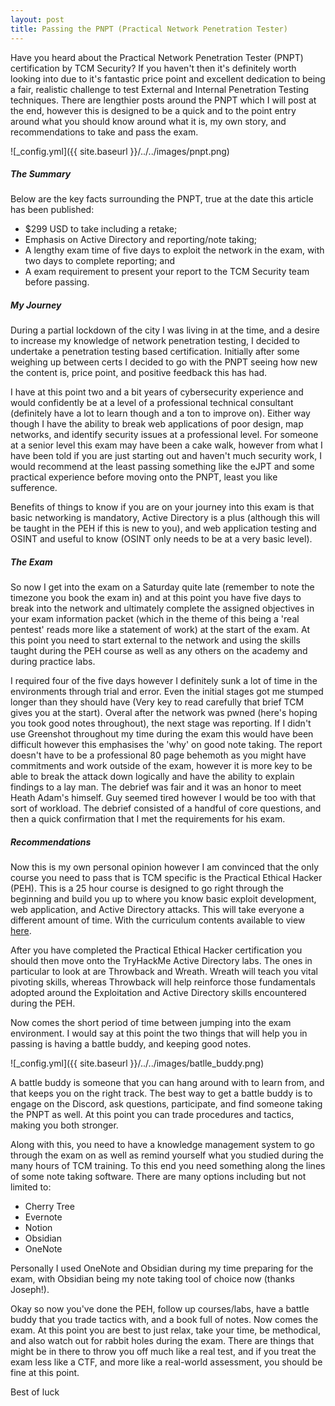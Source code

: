 ```yaml
---
layout: post
title: Passing the PNPT (Practical Network Penetration Tester)
---
```


Have you heard about the Practical Network Penetration Tester (PNPT) certification by TCM Security? If you haven't then it's definitely worth looking into due to it's fantastic price point and excellent dedication to being a fair, realistic challenge to test External and Internal Penetration Testing techniques. There are lengthier posts around the PNPT which I will post at the end, however this is designed to be a quick and to the point entry around what you should know around what it is, my own story, and recommendations to take and pass the exam.

![_config.yml]({{ site.baseurl }}/../../images/pnpt.png)

##### The Summary
Below are the key facts surrounding the PNPT, true at the date this article has been published:
 - $299 USD to take including a retake;
 - Emphasis on Active Directory and reporting/note taking;
 - A lengthy exam time of five days to exploit the network in the exam, with two days to complete reporting; and
 - A exam requirement to present your report to the TCM Security team before passing.

##### My Journey
During a partial lockdown of the city I was living in at the time, and a desire to increase my knowledge of network penetration testing, I decided to undertake a penetration testing based certification. Initially after some weighing up between certs I decided to go with the PNPT seeing how new the content is, price point, and positive feedback this has had. 

I have at this point two and a bit years of cybersecurity experience and would confidently be at a level of a professional technical consultant (definitely have a lot to learn though and a ton to improve on). Either way though I have the ability to break web applications of poor design, map networks, and identify security issues at a professional level. For someone at a senior level this exam may have been a cake walk, however from what I have been told if you are just starting out and haven't much security work, I would recommend at the least passing something like the eJPT and some practical experience before moving onto the PNPT, least you like sufference.

Benefits of things to know if you are on your journey into this exam is that basic networking is mandatory, Active Directory is a plus (although this will be taught in the PEH if this is new to you), and web application testing and OSINT and useful to know (OSINT only needs to be at a very basic level).

##### The Exam
So now I get into the exam on a Saturday quite late (remember to note the timezone you book the exam in) and at this point you have five days to break into the network and ultimately complete the assigned objectives in your exam information packet (which in the theme of this being a 'real pentest' reads more like a statement of work) at the start of the exam. At this point you need to start external to the network and using the skills taught during the PEH course as well as any others on the academy and during practice labs.

I required four of the five days however I definitely sunk a lot of time in the environments through trial and error. Even the initial stages got me stumped longer than they should have (Very key to read carefully that brief TCM gives you at the start). Overal after the network was pwned (here's hoping you took good notes throughout), the next stage was reporting. If I didn't use Greenshot throughout my time during the exam this would have been difficult however this emphasises the 'why' on good note taking. The report doesn't have to be a professional 80 page behemoth as you might have commitments and work outside of the exam, however it is more key to be able to break the attack down logically and have the ability to explain findings to a lay man. The debrief was fair and it was an honor to meet Heath Adam's himself. Guy seemed tired however I would be too with that sort of workload. The debrief consisted of a handful of core questions, and then a quick confirmation that I met the requirements for his exam.

##### Recommendations
Now this is my own personal opinion however I am convinced that the only course you need to pass that is TCM specific is the Practical Ethical Hacker (PEH). This is a 25 hour course is designed to go right through the beginning and build you up to where you know basic exploit development, web application, and Active Directory attacks. This will take everyone a different amount of time. With the curriculum contents available to view [here](https://academy.tcm-sec.com/p/practical-ethical-hacking-the-complete-course).

After you have completed the Practical Ethical Hacker certification you should then move onto the TryHackMe Active Directory labs. The ones in particular to look at are Throwback and Wreath. Wreath will teach you vital pivoting skills, whereas Throwback will help reinforce those fundamentals adopted around the Exploitation and Active Directory skills encountered during the PEH.

Now comes the short period of time between jumping into the exam environment. I would say at this point the two things that will help you in passing is having a battle buddy, and keeping good notes.

![_config.yml]({{ site.baseurl }}/../../images/batlle_buddy.png)

A battle buddy is someone that you can hang around with to learn from, and that keeps you on the right track. The best way to get a battle buddy is to engage on the Discord, ask questions, participate, and find someone taking the PNPT as well. At this point you can trade procedures and tactics, making you both stronger.

Along with this, you need to have a knowledge management system to go through the exam on as well as remind yourself what you studied during the many hours of TCM training. To this end you need something along the lines of some note taking software. There are many options including but not limited to:
- Cherry Tree
- Evernote
- Notion
- Obsidian
- OneNote

Personally I used OneNote and Obsidian during my time preparing for the exam, with Obsidian being my note taking tool of choice now (thanks Joseph!).

Okay so now you've done the PEH, follow up courses/labs, have a battle buddy that you trade tactics with, and a book full of notes. Now comes the exam. At this point you are best to just relax, take your time, be methodical, and also watch out for rabbit holes during the exam. There are things that might be in there to throw you off much like a real test, and if you treat the exam less like a CTF, and more like a real-world assessment, you should be fine at this point.

Best of luck